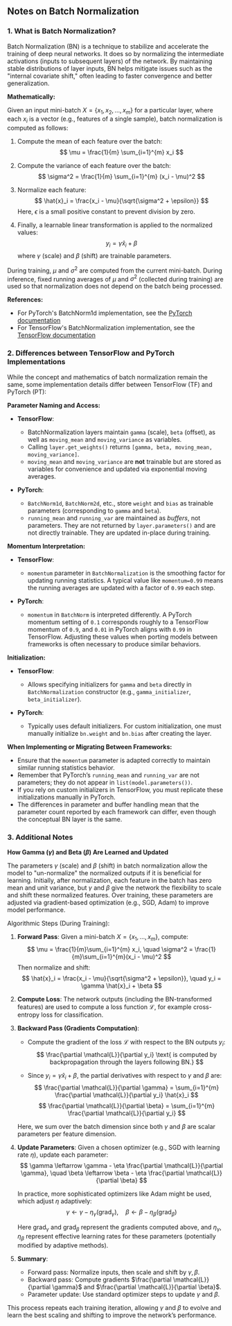 ## Notes on Batch Normalization

### 1. What is Batch Normalization?

Batch Normalization (BN) is a technique to stabilize and accelerate the training of deep neural networks. It does so by normalizing the intermediate activations (inputs to subsequent layers) of the network. By maintaining stable distributions of layer inputs, BN helps mitigate issues such as the "internal covariate shift," often leading to faster convergence and better generalization.

**Mathematically:**

Given an input mini-batch $X = \{x_1, x_2, \ldots, x_m\}$ for a particular layer, where each $x_i$ is a vector (e.g., features of a single sample), batch normalization is computed as follows:

1. Compute the mean of each feature over the batch:
   $$
   \mu = \frac{1}{m} \sum_{i=1}^{m} x_i
   $$

2. Compute the variance of each feature over the batch:
   $$
   \sigma^2 = \frac{1}{m} \sum_{i=1}^{m} (x_i - \mu)^2
   $$

3. Normalize each feature:
   $$
   \hat{x}_i = \frac{x_i - \mu}{\sqrt{\sigma^2 + \epsilon}}
   $$
   Here, $\epsilon$ is a small positive constant to prevent division by zero.

4. Finally, a learnable linear transformation is applied to the normalized values:
   $$
   y_i = \gamma \hat{x}_i + \beta
   $$
   where $\gamma$ (scale) and $\beta$ (shift) are trainable parameters.

During training, $\mu$ and $\sigma^2$ are computed from the current mini-batch. During inference, fixed running averages of $\mu$ and $\sigma^2$ (collected during training) are used so that normalization does not depend on the batch being processed.

**References:**
- For PyTorch's BatchNorm1d implementation, see the [PyTorch documentation](https://pytorch.org/docs/stable/generated/torch.nn.BatchNorm1d.html)
- For TensorFlow's BatchNormalization implementation, see the [TensorFlow documentation](https://www.tensorflow.org/api_docs/python/tf/keras/layers/BatchNormalization)


### 2. Differences between TensorFlow and PyTorch Implementations

While the concept and mathematics of batch normalization remain the same, some implementation details differ between TensorFlow (TF) and PyTorch (PT):

**Parameter Naming and Access:**
- **TensorFlow**:  
  - BatchNormalization layers maintain `gamma` (scale), `beta` (offset), as well as `moving_mean` and `moving_variance` as variables.  
  - Calling `layer.get_weights()` returns `[gamma, beta, moving_mean, moving_variance]`.
  - `moving_mean` and `moving_variance` are **not** trainable but are stored as variables for convenience and updated via exponential moving averages.
  
- **PyTorch**:  
  - `BatchNorm1d`, `BatchNorm2d`, etc., store `weight` and `bias` as trainable parameters (corresponding to `gamma` and `beta`).  
  - `running_mean` and `running_var` are maintained as *buffers*, not parameters. They are not returned by `layer.parameters()` and are not directly trainable. They are updated in-place during training.

**Momentum Interpretation:**
- **TensorFlow**:  
  - `momentum` parameter in `BatchNormalization` is the smoothing factor for updating running statistics. A typical value like `momentum=0.99` means the running averages are updated with a factor of `0.99` each step.
  
- **PyTorch**:  
  - `momentum` in `BatchNorm` is interpreted differently. A PyTorch momentum setting of `0.1` corresponds roughly to a TensorFlow momentum of `0.9`, and `0.01` in PyTorch aligns with `0.99` in TensorFlow. Adjusting these values when porting models between frameworks is often necessary to produce similar behaviors.

**Initialization:**
- **TensorFlow**:  
  - Allows specifying initializers for `gamma` and `beta` directly in `BatchNormalization` constructor (e.g., `gamma_initializer`, `beta_initializer`).
  
- **PyTorch**:  
  - Typically uses default initializers. For custom initialization, one must manually initialize `bn.weight` and `bn.bias` after creating the layer.

**When Implementing or Migrating Between Frameworks:**
- Ensure that the `momentum` parameter is adapted correctly to maintain similar running statistics behavior.
- Remember that PyTorch’s `running_mean` and `running_var` are not parameters; they do not appear in `list(model.parameters())`.
- If you rely on custom initializers in TensorFlow, you must replicate these initializations manually in PyTorch.
- The differences in parameter and buffer handling mean that the parameter count reported by each framework can differ, even though the conceptual BN layer is the same.



### 3. Additional Notes

**How Gamma ($\gamma$) and Beta ($\beta$) Are Learned and Updated**

The parameters $\gamma$ (scale) and $\beta$ (shift) in batch normalization allow the model to "un-normalize" the normalized outputs if it is beneficial for learning. Initially, after normalization, each feature in the batch has zero mean and unit variance, but $\gamma$ and $\beta$ give the network the flexibility to scale and shift these normalized features. Over training, these parameters are adjusted via gradient-based optimization (e.g., SGD, Adam) to improve model performance.

Algorithmic Steps (During Training):

1. **Forward Pass**:
   Given a mini-batch $X = \{x_1, \dots, x_m\}$, compute:
   $$
   \mu = \frac{1}{m}\sum_{i=1}^{m} x_i, \quad
   \sigma^2 = \frac{1}{m}\sum_{i=1}^{m}(x_i - \mu)^2
   $$
   Then normalize and shift:
   $$
   \hat{x}_i = \frac{x_i - \mu}{\sqrt{\sigma^2 + \epsilon}}, \quad
   y_i = \gamma \hat{x}_i + \beta
   $$

2. **Compute Loss**:
   The network outputs (including the BN-transformed features) are used to compute a loss function $\mathcal{L}$, for example cross-entropy loss for classification.

3. **Backward Pass (Gradients Computation)**:
   - Compute the gradient of the loss $\mathcal{L}$ with respect to the BN outputs $y_i$:
     $$
     \frac{\partial \mathcal{L}}{\partial y_i} \text{ is computed by backpropagation through the layers following BN.}
     $$

   - Since $y_i = \gamma \hat{x}_i + \beta$, the partial derivatives with respect to $\gamma$ and $\beta$ are:
     $$
     \frac{\partial \mathcal{L}}{\partial \gamma} = \sum_{i=1}^{m} \frac{\partial \mathcal{L}}{\partial y_i} \hat{x}_i
     $$
     $$
     \frac{\partial \mathcal{L}}{\partial \beta} = \sum_{i=1}^{m} \frac{\partial \mathcal{L}}{\partial y_i}
     $$

   Here, we sum over the batch dimension since both $\gamma$ and $\beta$ are scalar parameters per feature dimension.

4. **Update Parameters**:
   Given a chosen optimizer (e.g., SGD with learning rate $\eta$), update each parameter:
   $$
   \gamma \leftarrow \gamma - \eta \frac{\partial \mathcal{L}}{\partial \gamma}, \quad
   \beta \leftarrow \beta - \eta \frac{\partial \mathcal{L}}{\partial \beta}
   $$

   In practice, more sophisticated optimizers like Adam might be used, which adjust $\eta$ adaptively:
   $$
   \gamma \leftarrow \gamma - \eta_\gamma(\text{grad}_\gamma), \quad
   \beta \leftarrow \beta - \eta_\beta(\text{grad}_\beta)
   $$

   Here $\text{grad}_\gamma$ and $\text{grad}_\beta$ represent the gradients computed above, and $\eta_\gamma, \eta_\beta$ represent effective learning rates for these parameters (potentially modified by adaptive methods).

5. **Summary**:
    - Forward pass: Normalize inputs, then scale and shift by $\gamma, \beta$.
    - Backward pass: Compute gradients $\frac{\partial \mathcal{L}}{\partial \gamma}$ and $\frac{\partial \mathcal{L}}{\partial \beta}$.
    - Parameter update: Use standard optimizer steps to update $\gamma$ and $\beta$.

This process repeats each training iteration, allowing $\gamma$ and $\beta$ to evolve and learn the best scaling and shifting to improve the network’s performance.  